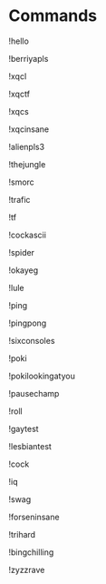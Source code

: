 # Commands
!hello

!berriyapls

!xqcl

!xqctf

!xqcs

!xqcinsane

!alienpls3

!thejungle

!smorc

!trafic

!tf

!cockascii

!spider

!okayeg

!lule

!ping

!pingpong

!sixconsoles

!poki

!pokilookingatyou

!pausechamp

!roll

!gaytest

!lesbiantest

!cock

!iq

!swag

!forseninsane

!trihard

!bingchilling

!zyzzrave
